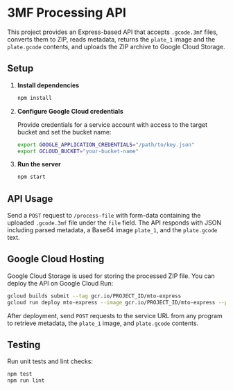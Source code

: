 # 3MF Processing API

This project provides an Express-based API that accepts `.gcode.3mf` files, converts them to ZIP, reads metadata, returns the `plate_1` image and the `plate.gcode` contents, and uploads the ZIP archive to Google Cloud Storage.

## Setup

1. **Install dependencies**

   ```bash
   npm install
   ```

2. **Configure Google Cloud credentials**

   Provide credentials for a service account with access to the target bucket and set the bucket name:

   ```bash
   export GOOGLE_APPLICATION_CREDENTIALS="/path/to/key.json"
   export GCLOUD_BUCKET="your-bucket-name"
   ```

3. **Run the server**

   ```bash
   npm start
   ```

## API Usage

Send a `POST` request to `/process-file` with form-data containing the uploaded `.gcode.3mf` file under the `file` field. The API responds with JSON including parsed metadata, a Base64 image `plate_1`, and the `plate.gcode` text.

## Google Cloud Hosting

Google Cloud Storage is used for storing the processed ZIP file. You can deploy the API on Google Cloud Run:

```bash
gcloud builds submit --tag gcr.io/PROJECT_ID/mto-express
gcloud run deploy mto-express --image gcr.io/PROJECT_ID/mto-express --platform managed --allow-unauthenticated
```

After deployment, send `POST` requests to the service URL from any program to retrieve metadata, the `plate_1` image, and `plate.gcode` contents.

## Testing

Run unit tests and lint checks:

```bash
npm test
npm run lint
```
